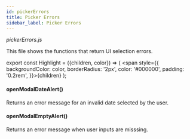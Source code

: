 ```yaml
---
id: pickerErrors
title: Picker Errors
sidebar_label: Picker Errors
---
```


*pickerErrors.js*

This file shows the functions that return UI selection errors.

export const Highlight = ({children, color}) => ( <span style={{
      backgroundColor: color,
      borderRadius: '2px',
      color: '#000000',
      padding: '0.2rem',
    }}>{children}</span> );

#### <Highlight color="#b2e4f7">openModalDateAlert()</Highlight>

Returns an error message for an invalid date selected by the user.

#### <Highlight color="#b2e4f7">openModalEmptyAlert()</Highlight>

Returns an error message when user inputs are misssing.